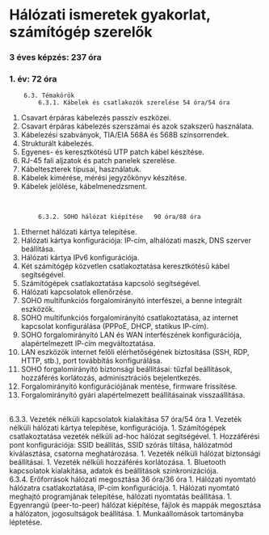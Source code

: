 # Hálózati ismeretek gyakorlat, számítógép szerelők 
### 3 éves képzés: 237 óra
### 1. év: 72 óra


        6.3. Témakörök
            6.3.1. Kábelek és csatlakozók szerelése	54 óra/54 óra
1. Csavart érpáras kábelezés passzív eszközei.
1. Csavart érpáras kábelezés szerszámai és azok szakszerű használata.
1. Kábelezési szabványok, TIA/EIA 568A és 568B színsorrendek.
1. Strukturált kábelezés.
1. Egyenes- és keresztkötésű UTP patch kábel készítése.
1. RJ-45 fali aljzatok és patch panelek szerelése.
1. Kábelteszterek típusai, használatuk.
1. Kábelek kimérése, mérési jegyzőkönyv készítése.
1. Kábelek jelölése, kábelmenedzsment.
<br>


            6.3.2. SOHO hálózat kiépítése 	90 óra/88 óra
1. Ethernet hálózati kártya telepítése.
1. Hálózati kártya konfigurációja: IP-cím, alhálózati maszk, DNS szerver beállítása.
1. Hálózati kártya IPv6 konfigurációja.
1. Két számítógép közvetlen csatlakoztatása keresztkötésű kábel segítségével.
1. Számítógépek csatlakoztatása kapcsoló segítségével.
1. Hálózati kapcsolatok ellenőrzése.
1. SOHO multifunkciós forgalomirányító interfészei, a benne integrált eszközök.
1. SOHO multifunkciós forgalomirányító csatlakoztatása, az internet kapcsolat konfigurálása (PPPoE, DHCP, statikus IP-cím).
1. SOHO forgalomirányító LAN és WAN interfészének konfigurációja, alapértelmezett IP-cím megváltoztatása.
1. LAN eszközök internet felőli elérhetőségének biztosítása (SSH, RDP, HTTP, stb.), port továbbítás konfigurálása.
1. SOHO forgalomirányító biztonsági beállításai: tűzfal beállítások, hozzáférés korlátozás, adminisztrációs bejelentkezés.
1. Forgalomirányító konfigurációjának mentése, firmware frissítése.
1. Forgalomirányító gyári alapértelmezett beállításainak visszaállítása.
<br>
            6.3.3. Vezeték nélküli kapcsolatok kialakítása	57 óra/54 óra
1. Vezeték nélküli hálózati kártya telepítése, konfigurációja.
1. Számítógépek csatlakoztatása vezeték nélküli ad-hoc hálózat segítségével.
1. Hozzáférési pont konfigurációja: SSID beállítás, SSID szórás tiltása, hálózatmód kiválasztása, csatorna meghatározása.
1. Vezeték nélküli hálózat biztonsági beállításai.
1. Vezeték nélküli hozzáférés korlátozása.
1. Bluetooth kapcsolatok kialakítása, adatok és beállítások szinkronizációja.
<br>
            6.3.4. Erőforrások hálózati megosztása	36 óra/36 óra
1. Hálózati nyomtató hálózatra csatlakoztatása, IP-cím konfigurációja.
1. Hálózati nyomtató meghajtó programjának telepítése, hálózati nyomtatás beállítása.
1. Egyenrangú (peer-to-peer) hálózat kiépítése, fájlok és mappák megosztása a hálózaton, jogosultságok beállítása.
1. Munkaállomások tartományba léptetése.

